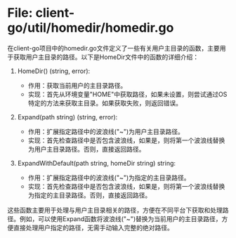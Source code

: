 # File: client-go/util/homedir/homedir.go

在client-go项目中的homedir.go文件定义了一些有关用户主目录的函数，主要用于获取用户主目录的路径。以下是HomeDir文件中的函数的详细介绍：

1. HomeDir() (string, error):
   - 作用：获取当前用户的主目录路径。
   - 实现：首先从环境变量"HOME"中获取路径，如果未设置，则尝试通过OS特定的方法来获取主目录。如果获取失败，则返回错误。

2. Expand(path string) (string, error):
   - 作用：扩展指定路径中的波浪线("~")为用户主目录路径。
   - 实现：首先检查路径中是否包含波浪线，如果是，则将第一个波浪线替换为用户主目录路径。否则，直接返回路径。

3. ExpandWithDefault(path string, homeDir string) string:
   - 作用：扩展指定路径中的波浪线("~")为指定的主目录路径。
   - 实现：首先检查路径中是否包含波浪线，如果是，则将第一个波浪线替换为指定的主目录路径。否则，直接返回路径。

这些函数主要用于处理与用户主目录相关的路径，方便在不同平台下获取和处理路径。例如，可以使用Expand函数将波浪线("~")替换为当前用户的主目录路径，方便直接处理用户指定的路径，无需手动输入完整的绝对路径。


